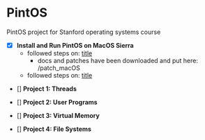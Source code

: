 # PintOS
PintOS project for Stanford operating systems course

- [x] **Install and Run PintOS on MacOS Sierra**
  * followed steps on: [title](https://www.doc.ic.ac.uk/~lk1015/pintos_mac_guide.pdf)
    * docs and patches have been downloaded and put here: /patch_macOS 
  * followed steps on: [title](http://www.scs.stanford.edu/17wi-cs140/pintos/pintos_12.html#SEC166) 

- [] **Project 1: Threads**

- [] **Project 2: User Programs**

- [] **Project 3: Virtual Memory**

- [] **Project 4: File Systems**
  

